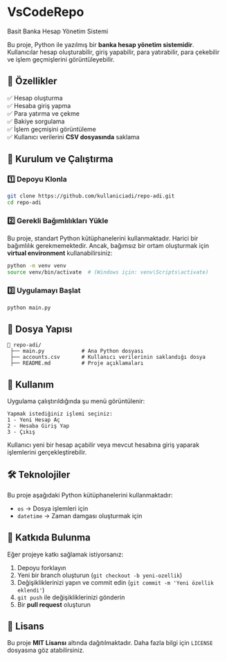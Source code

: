 # VsCodeRepo
Basit Banka Hesap Yönetim Sistemi

Bu proje, Python ile yazılmış bir **banka hesap yönetim sistemidir**. Kullanıcılar hesap oluşturabilir, giriş yapabilir, para yatırabilir, para çekebilir ve işlem geçmişlerini görüntüleyebilir.

## 📌 Özellikler
✅ Hesap oluşturma  
✅ Hesaba giriş yapma  
✅ Para yatırma ve çekme  
✅ Bakiye sorgulama  
✅ İşlem geçmişini görüntüleme  
✅ Kullanıcı verilerini **CSV dosyasında** saklama  

## 🚀 Kurulum ve Çalıştırma

### 1️⃣ Depoyu Klonla
```sh
git clone https://github.com/kullaniciadi/repo-adi.git
cd repo-adi
```

### 2️⃣ Gerekli Bağımlılıkları Yükle
Bu proje, standart Python kütüphanelerini kullanmaktadır. Harici bir bağımlılık gerekmemektedir. Ancak, bağımsız bir ortam oluşturmak için **virtual environment** kullanabilirsiniz:
```sh
python -m venv venv
source venv/bin/activate  # (Windows için: venv\Scripts\activate)
```

### 3️⃣ Uygulamayı Başlat
```sh
python main.py
```

## 📂 Dosya Yapısı
```
📂 repo-adi/
 ├── main.py            # Ana Python dosyası
 ├── accounts.csv       # Kullanıcı verilerinin saklandığı dosya
 ├── README.md          # Proje açıklamaları
```

## 📖 Kullanım
Uygulama çalıştırıldığında şu menü görüntülenir:
```
Yapmak istediğiniz işlemi seçiniz:
1 - Yeni Hesap Aç
2 - Hesaba Giriş Yap
3 - Çıkış
```
Kullanıcı yeni bir hesap açabilir veya mevcut hesabına giriş yaparak işlemlerini gerçekleştirebilir.

## 🛠 Teknolojiler
Bu proje aşağıdaki Python kütüphanelerini kullanmaktadır:
- `os` → Dosya işlemleri için
- `datetime` → Zaman damgası oluşturmak için

## 📌 Katkıda Bulunma
Eğer projeye katkı sağlamak istiyorsanız:
1. Depoyu forklayın  
2. Yeni bir branch oluşturun (`git checkout -b yeni-ozellik`)  
3. Değişikliklerinizi yapın ve commit edin (`git commit -m 'Yeni özellik eklendi'`)  
4. `git push` ile değişikliklerinizi gönderin  
5. Bir **pull request** oluşturun  

## 📜 Lisans
Bu proje **MIT Lisansı** altında dağıtılmaktadır. Daha fazla bilgi için `LICENSE` dosyasına göz atabilirsiniz.


